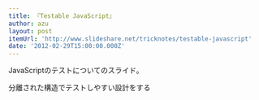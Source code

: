 ```yaml
---
title: 『Testable JavaScript』
author: azu
layout: post
itemUrl: 'http://www.slideshare.net/tricknotes/testable-javascript'
date: '2012-02-29T15:00:00.000Z'
---
```

JavaScriptのテストについてのスライド。

分離された構造でテストしやすい設計をする
